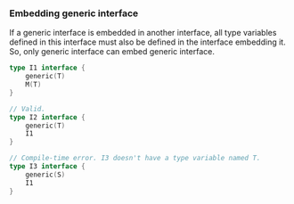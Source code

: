 ### Embedding generic interface ###

If a generic interface is embedded in another interface, all type variables defined in this interface must also be defined in the interface embedding it. So, only generic interface can embed generic interface.

```go
type I1 interface {
	generic(T)
	M(T)
}

// Valid.
type I2 interface {
	generic(T)
	I1
}

// Compile-time error. I3 doesn't have a type variable named T.
type I3 interface {
	generic(S)
	I1
}
```
